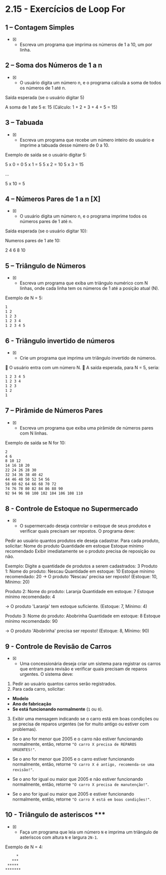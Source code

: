 # 2.15 - Exercícios de Loop For

## 1 – Contagem Simples

- [X] - Escreva um programa que imprima os números de 1 a 10, um por linha.

## 2 – Soma dos Números de 1 a n

- [X] - O usuário digita um número n, e o programa calcula a soma de todos os números de 1 até n.

Saída esperada (se o usuário digitar 5)

A soma de 1 ate 5 e: 15
(Cálculo: 1 + 2 + 3 + 4 + 5 = 15)

## 3 – Tabuada

- [X] - Escreva um programa que recebe um número inteiro do usuário e imprime a tabuada desse número de 0 a 10.

Exemplo de saída se o usuário digitar 5:

5 x 0 = 0​
5 x 1 = 5
5 x 2 = 10
5 x 3 = 15

...

5 x 10 = 5

## 4 – Números Pares de 1 a n [X]

- [X] - O usuário digita um número n, e o programa imprime todos os números pares de 1 até n.

Saída esperada (se o usuário digitar 10):

Numeros pares de 1 ate 10:

2 4 6 8 10

## 5 – Triângulo de Números

- [X] - Escreva um programa que exiba um triângulo numérico com N linhas, onde cada linha tem os números de 1 até a posição atual (N).

Exemplo de N = 5:

```bash
1
​1 2
1 2 3
1 2 3 4
1 2 3 4 5
```

## 6 - Triângulo invertido de números

- [X] - Crie um programa que imprima um triângulo invertido de números.

🔹 O usuário entra com um número N.
🔹 A saída esperada, para N = 5, seria:

```bash
1 2 3 4 5
1 2 3 4
1 2 3
1 2
​1
```

## 7 – Pirâmide de Números Pares

- [X] - Escreva um programa que exiba uma pirâmide de números pares com N linhas.

Exemplo de saída se N for 10:

```bash
2
4 6
8 10 12
14 16 18 20
22 24 26 28 30
32 34 36 38 40 42
44 46 48 50 52 54 56
58 60 62 64 66 68 70 72
74 76 78 80 82 84 86 88 90
​92 94 96 98 100 102 104 106 108 110​
```

## 8 - Controle de Estoque no Supermercado

- [X] - O supermercado deseja controlar o estoque de seus produtos e verificar quais precisam ser repostos. O programa deve:

Pedir ao usuário quantos produtos ele deseja cadastrar.
Para cada produto, solicitar:
Nome do produto
Quantidade em estoque
Estoque mínimo recomendado
Exibir imediatamente se o produto precisa de reposição ou não.

Exemplo:
Digite a quantidade de produtos a serem cadastrados: 3
Produto 1:
Nome do produto: Nescau
Quantidade em estoque: 10
Estoque mínimo recomendado: 20
-> O produto 'Nescau' precisa ser reposto! (Estoque: 10, Mínimo: 20)

Produto 2:
Nome do produto: Laranja
Quantidade em estoque: 7
Estoque mínimo recomendado: 4

-> O produto 'Laranja' tem estoque suficiente. (Estoque: 7, Mínimo: 4)

Produto 3:
Nome do produto: Abobrinha
Quantidade em estoque: 8
Estoque mínimo recomendado: 90

-> O produto 'Abobrinha' precisa ser reposto! (Estoque: 8, Mínimo: 90)

## 9 - Controle de Revisão de Carros

- [X] - Uma concessionária deseja criar um sistema para registrar os carros que entram para revisão e verificar quais precisam de reparos urgentes. O sistema deve:

1. Pedir ao usuário quantos carros serão registrados.
2. Para cada carro, solicitar:

- **Modelo**
- **Ano de fabricação**
- **Se está funcionando normalmente** (`1` ou `0`).

3. Exibir uma mensagem indicando se o carro está em boas condições ou se precisa de reparos urgentes (se for muito antigo ou estiver com problemas).

- Se o ano for menor que 2005 e o carro não estiver funcionando normalmente, então, retorne `"O carro X precisa de REPAROS URGENTES!"`.

- Se o ano for menor que 2005 e o carro estiver funcionando normalmente, então, retorne `"O carro X é antigo, recomenda-se uma revisão!"`.

- Se o ano for igual ou maior que 2005 e não estiver funcionando normalmente, então, retorne `"O carro X precisa de manutenção!"`.

- Se o ano for igual ou maior que 2005 e estiver funcionando normalmente, então, retorne `"O carro X está em boas condições!"`.

## 10 - Triângulo de asteriscos ***

- [X] - Faça um programa que leia um número `N` e imprima um triângulo de asteriscos com altura `N` e largura `2N-1`.

Exemplo de N = 4:

 ```bash
      *
    ***
  *****
*******
```

